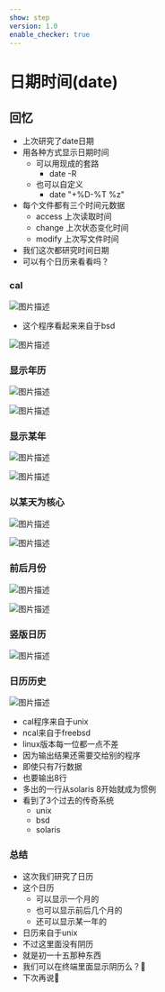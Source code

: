 ```yaml
---
show: step
version: 1.0
enable_checker: true
---
```


# 日期时间(date)

## 回忆

- 上次研究了date日期
- 用各种方式显示日期时间
	- 可以用现成的套路
		- date -R
	- 也可以自定义
		- date "+%D-%T %z"
- 每个文件都有三个时间元数据
	- access 上次读取时间
	- change 上次状态变化时间
	- modify 上次写文件时间
- 我们这次都研究时间日期
- 可以有个日历来看看吗？

### cal

![图片描述](https://doc.shiyanlou.com/courses/uid1190679-20220915-1663224730133)

- 这个程序看起来来自于bsd

![图片描述](https://doc.shiyanlou.com/courses/uid1190679-20220915-1663224767113)

### 显示年历

![图片描述](https://doc.shiyanlou.com/courses/uid1190679-20220915-1663224845978)

![图片描述](https://doc.shiyanlou.com/courses/uid1190679-20220915-1663224956838)

### 显示某年

![图片描述](https://doc.shiyanlou.com/courses/uid1190679-20220915-1663225117273)

![图片描述](https://doc.shiyanlou.com/courses/uid1190679-20220915-1663225127239)

### 以某天为核心

![图片描述](https://doc.shiyanlou.com/courses/uid1190679-20220915-1663225199253)

![图片描述](https://doc.shiyanlou.com/courses/uid1190679-20220915-1663225289467)

### 前后月份

![图片描述](https://doc.shiyanlou.com/courses/uid1190679-20220915-1663225420268)

![图片描述](https://doc.shiyanlou.com/courses/uid1190679-20220915-1663225474668)

### 竖版日历

![图片描述](https://doc.shiyanlou.com/courses/uid1190679-20220915-1663225665477)

### 日历历史

![图片描述](https://doc.shiyanlou.com/courses/uid1190679-20220915-1663225703264)

- cal程序来自于unix
- ncal来自于freebsd
- linux版本每一位都一点不差
- 因为输出结果还需要交给别的程序
- 即使只有7行数据
- 也要输出8行
- 多出的一行从solaris 8开始就成为惯例
- 看到了3个过去的传奇系统
	- unix
	- bsd
	- solaris

### 总结 
- 这次我们研究了日历
- 这个日历
	- 可以显示一个月的
	- 也可以显示前后几个月的
	- 还可以显示某一年的
- 日历来自于unix
- 不过这里面没有阴历
- 就是初一十五那种东西
- 我们可以在终端里面显示阴历么？🤔
- 下次再说👋
